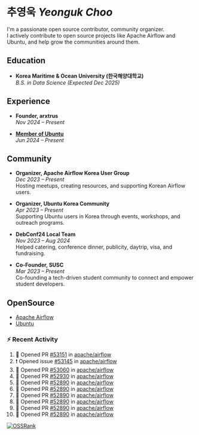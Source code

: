# 추영욱 *Yeonguk Choo*

I'm a passionate open source contributor, community organizer.  
I actively contribute to open source projects like Apache Airflow and Ubuntu, and help grow the communities around them.  

## Education

- **Korea Maritime & Ocean University (한국해양대학교)**  
  *B.S. in Data Science (Expected Dec 2025)*  

## Experience
- **Founder, arxtrus**  
  _Nov 2024 – Present_  

- **[Member of Ubuntu](https://launchpad.net/~ubuntumembers)**  
  _Jun 2024 – Present_  


## Community

- **Organizer, Apache Airflow Korea User Group**  
  _Dec 2023 – Present_  
  Hosting meetups, creating resources, and supporting Korean Airflow users.

- **Organizer, Ubuntu Korea Community**  
  _Apr 2023 – Present_  
  Supporting Ubuntu users in Korea through events, workshops, and outreach programs.

- **DebConf24 Local Team**  
  _Nov 2023 – Aug 2024_  
  Helped catering, conference dinner, publicity, daytrip, visa, and fundraising.

- **Co-Founder, SUSC**  
  _Mar 2023 – Present_  
  Co-founding a tech-driven student community to connect and empower student developers.

## OpenSource
- [Apache Airflow](https://github.com/apache/airflow/pulls?q=is%3Apr+author%3Achoo121600+)
- [Ubuntu](https://launchpad.net/~choo121600)

### :zap: Recent Activity
<!--START_SECTION:activity-->
1. 💪 Opened PR [#53151](https://github.com/apache/airflow/pull/53151) in [apache/airflow](https://github.com/apache/airflow)
2. ❗ Opened issue [#53145](https://github.com/apache/airflow/issues/53145) in [apache/airflow](https://github.com/apache/airflow)
3. 💪 Opened PR [#53060](https://github.com/apache/airflow/pull/53060) in [apache/airflow](https://github.com/apache/airflow)
4. 💪 Opened PR [#52930](https://github.com/apache/airflow/pull/52930) in [apache/airflow](https://github.com/apache/airflow)
5. 💪 Opened PR [#52890](https://github.com/apache/airflow/pull/52890) in [apache/airflow](https://github.com/apache/airflow)
6. 💪 Opened PR [#52890](https://github.com/apache/airflow/pull/52890) in [apache/airflow](https://github.com/apache/airflow)
7. 💪 Opened PR [#52890](https://github.com/apache/airflow/pull/52890) in [apache/airflow](https://github.com/apache/airflow)
8. 💪 Opened PR [#52890](https://github.com/apache/airflow/pull/52890) in [apache/airflow](https://github.com/apache/airflow)
9. 💪 Opened PR [#52890](https://github.com/apache/airflow/pull/52890) in [apache/airflow](https://github.com/apache/airflow)
10. 💪 Opened PR [#52890](https://github.com/apache/airflow/pull/52890) in [apache/airflow](https://github.com/apache/airflow)
<!--END_SECTION:activity-->

[![OSSRank](https://ossrank.com/widget/1003272)](https://ossrank.com/c/1003272-yeonguk)


